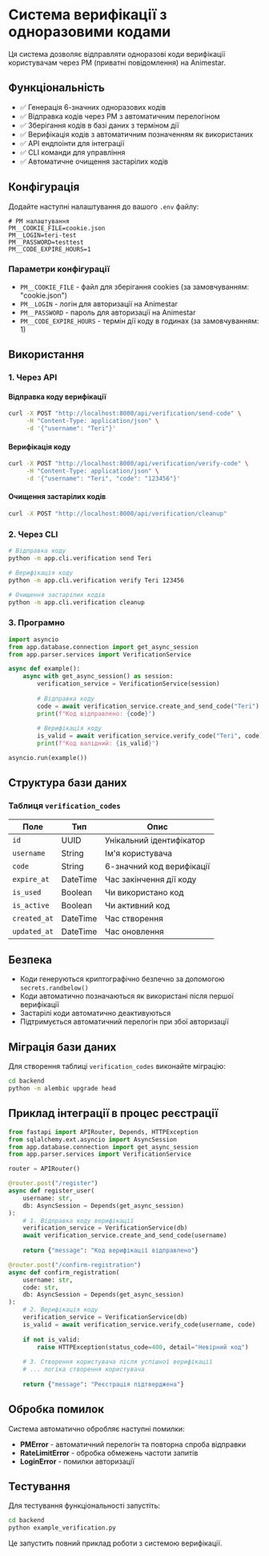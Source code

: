 # Система верифікації з одноразовими кодами

Ця система дозволяє відправляти одноразові коди верифікації користувачам через PM (приватні повідомлення) на Animestar.

## Функціональність

- ✅ Генерація 6-значних одноразових кодів
- ✅ Відправка кодів через PM з автоматичним перелогіном
- ✅ Зберігання кодів в базі даних з терміном дії
- ✅ Верифікація кодів з автоматичним позначенням як використаних
- ✅ API ендпоінти для інтеграції
- ✅ CLI команди для управління
- ✅ Автоматичне очищення застарілих кодів

## Конфігурація

Додайте наступні налаштування до вашого `.env` файлу:

```env
# PM налаштування
PM__COOKIE_FILE=cookie.json
PM__LOGIN=teri-test
PM__PASSWORD=testtest
PM__CODE_EXPIRE_HOURS=1
```

### Параметри конфігурації

- `PM__COOKIE_FILE` - файл для зберігання cookies (за замовчуванням: "cookie.json")
- `PM__LOGIN` - логін для авторизації на Animestar
- `PM__PASSWORD` - пароль для авторизації на Animestar
- `PM__CODE_EXPIRE_HOURS` - термін дії коду в годинах (за замовчуванням: 1)

## Використання

### 1. Через API

#### Відправка коду верифікації
```bash
curl -X POST "http://localhost:8000/api/verification/send-code" \
     -H "Content-Type: application/json" \
     -d '{"username": "Teri"}'
```

#### Верифікація коду
```bash
curl -X POST "http://localhost:8000/api/verification/verify-code" \
     -H "Content-Type: application/json" \
     -d '{"username": "Teri", "code": "123456"}'
```

#### Очищення застарілих кодів
```bash
curl -X POST "http://localhost:8000/api/verification/cleanup"
```

### 2. Через CLI

```bash
# Відправка коду
python -m app.cli.verification send Teri

# Верифікація коду
python -m app.cli.verification verify Teri 123456

# Очищення застарілих кодів
python -m app.cli.verification cleanup
```

### 3. Програмно

```python
import asyncio
from app.database.connection import get_async_session
from app.parser.services import VerificationService

async def example():
    async with get_async_session() as session:
        verification_service = VerificationService(session)
        
        # Відправка коду
        code = await verification_service.create_and_send_code("Teri")
        print(f"Код відправлено: {code}")
        
        # Верифікація коду
        is_valid = await verification_service.verify_code("Teri", code)
        print(f"Код валідний: {is_valid}")

asyncio.run(example())
```

## Структура бази даних

### Таблиця `verification_codes`

| Поле | Тип | Опис |
|------|-----|------|
| `id` | UUID | Унікальний ідентифікатор |
| `username` | String | Ім'я користувача |
| `code` | String | 6-значний код верифікації |
| `expire_at` | DateTime | Час закінчення дії коду |
| `is_used` | Boolean | Чи використано код |
| `is_active` | Boolean | Чи активний код |
| `created_at` | DateTime | Час створення |
| `updated_at` | DateTime | Час оновлення |

## Безпека

- Коди генеруються криптографічно безпечно за допомогою `secrets.randbelow()`
- Коди автоматично позначаються як використані після першої верифікації
- Застарілі коди автоматично деактивуються
- Підтримується автоматичний перелогін при збої авторизації

## Міграція бази даних

Для створення таблиці `verification_codes` виконайте міграцію:

```bash
cd backend
python -m alembic upgrade head
```

## Приклад інтеграції в процес реєстрації

```python
from fastapi import APIRouter, Depends, HTTPException
from sqlalchemy.ext.asyncio import AsyncSession
from app.database.connection import get_async_session
from app.parser.services import VerificationService

router = APIRouter()

@router.post("/register")
async def register_user(
    username: str,
    db: AsyncSession = Depends(get_async_session)
):
    # 1. Відправка коду верифікації
    verification_service = VerificationService(db)
    await verification_service.create_and_send_code(username)
    
    return {"message": "Код верифікації відправлено"}

@router.post("/confirm-registration")
async def confirm_registration(
    username: str,
    code: str,
    db: AsyncSession = Depends(get_async_session)
):
    # 2. Верифікація коду
    verification_service = VerificationService(db)
    is_valid = await verification_service.verify_code(username, code)
    
    if not is_valid:
        raise HTTPException(status_code=400, detail="Невірний код")
    
    # 3. Створення користувача після успішної верифікації
    # ... логіка створення користувача
    
    return {"message": "Реєстрація підтверджена"}
```

## Обробка помилок

Система автоматично обробляє наступні помилки:

- **PMError** - автоматичний перелогін та повторна спроба відправки
- **RateLimitError** - обробка обмежень частоти запитів
- **LoginError** - помилки авторизації

## Тестування

Для тестування функціональності запустіть:

```bash
cd backend
python example_verification.py
```

Це запустить повний приклад роботи з системою верифікації.